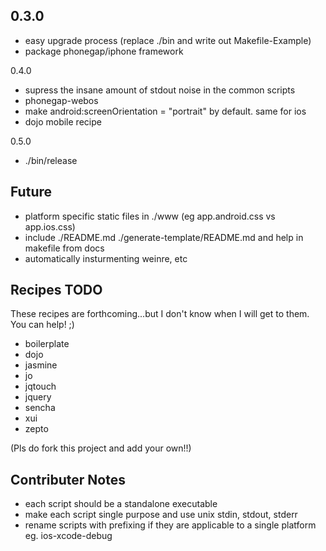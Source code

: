 0.3.0
---

- easy upgrade process (replace ./bin and write out Makefile-Example)
- package phonegap/iphone framework

0.4.0

- supress the insane amount of stdout noise in the common scripts
- phonegap-webos
- make android:screenOrientation = "portrait" by default. same for ios
- dojo mobile recipe

0.5.0

- ./bin/release

Future
---

- platform specific static files in ./www (eg app.android.css vs app.ios.css)
- include ./README.md ./generate-template/README.md and help in makefile from docs
- automatically insturmenting weinre, etc

Recipes TODO
---

These recipes are forthcoming...but I don't know when I will get to them. You can help! ;)

- boilerplate
- dojo
- jasmine
- jo
- jqtouch
- jquery
- sencha
- xui
- zepto	

(Pls do fork this project and add your own!!)

Contributer Notes
---

- each script should be a standalone executable
- make each script single purpose and use unix stdin, stdout, stderr
- rename scripts with prefixing if they are applicable to a single platform eg. ios-xcode-debug

